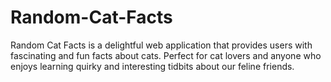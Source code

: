 # Random-Cat-Facts
Random Cat Facts is a delightful web application that provides users with fascinating and fun facts about cats.                                           Perfect for cat lovers and anyone who enjoys learning quirky and interesting tidbits about our feline friends.
